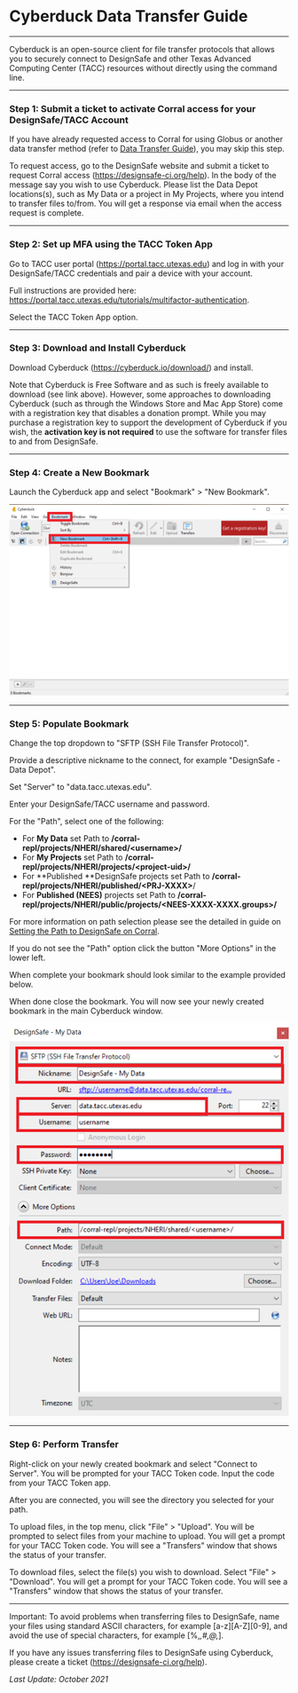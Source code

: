 # Cyberduck Data Transfer Guide

---
Cyberduck is an open-source client for file transfer protocols that allows you to securely connect to DesignSafe and other Texas Advanced Computing Center (TACC) resources without directly using the command line.

---
### Step 1: Submit a ticket to activate Corral access for your DesignSafe/TACC Account

If you have already requested access to Corral for using Globus or another data transfer method (refer to <a href="/rw/user-guides/data-transfer-guide/">Data Transfer Guide</a>), you may skip this step.

To request access, go to the DesignSafe website and submit a ticket to request Corral access (<a href="https://designsafe-ci.org/help">https://designsafe-ci.org/help</a>). In the body of the message say you wish to use Cyberduck. Please list the Data Depot locations(s), such as My Data or a project in My Projects, where you intend to transfer files to/from. You will get a response via email when the access request is complete.

---
### Step 2: Set up MFA using the TACC Token App

Go to TACC user portal (<a href="https://portal.tacc.utexas.edu">https://portal.tacc.utexas.edu)</a> and log in with your DesignSafe/TACC credentials and pair a device with your account.

Full instructions are provided here: <a href="https://portal.tacc.utexas.edu/tutorials/multifactor-authentication">https://portal.tacc.utexas.edu/tutorials/multifactor-authentication</a>.

Select the TACC Token App option.

---
### Step 3: Download and Install Cyberduck

Download Cyberduck (<a href="https://cyberduck.io/download/">https://cyberduck.io/download/</a>) and install.

Note that Cyberduck is Free Software and as such is freely available to download (see link above). However, some approaches to downloading Cyberduck (such as through the Windows Store and Mac App Store) come with a registration key that disables a donation prompt. While you may purchase a registration key to support the development of Cyberduck if you wish, the **activation key is not required** to use the software for transfer files to and from DesignSafe.

---
### Step 4: Create a New Bookmark

Launch the Cyberduck app and select "Bookmark" &gt; "New Bookmark".

![Figure 1. Bookmark](./imgs/cyberduck-1.png)

---
### Step 5: Populate Bookmark

Change the top dropdown to "SFTP (SSH File Transfer Protocol)".

Provide a descriptive nickname to the connect, for example "DesignSafe - Data Depot".

Set "Server" to "data.tacc.utexas.edu".

Enter your DesignSafe/TACC username and password.

For the "Path", select one of the following:

* For **My Data** set Path to **/corral-repl/projects/NHERI/shared/&lt;username&gt;/**
* For **My Projects** set Path to **/corral-repl/projects/NHERI/projects/&lt;project-uid&gt;/**
* For **Published **DesignSafe projects set Path to **/corral-repl/projects/NHERI/published/&lt;PRJ-XXXX&gt;**/
* For **Published (NEES)** projects set Path to **/corral-repl/projects/NHERI/public/projects/&lt;NEES-XXXX-XXXX.groups&gt;/**

For more information on path selection please see the detailed in guide on <a href="/rw/user-guides/data-transfer-guide/setting-the-path-to-designsafe-on-corral/">Setting the Path to DesignSafe on Corral</a>.

If you do not see the "Path" option click the button "More Options" in the lower left.

When complete your bookmark should look similar to the example provided below.

When done close the bookmark. You will now see your newly created bookmark in the main Cyberduck window.

![Figure 2. Bookmark Filled](imgs/cyberduck-2.png)

---
### Step 6: Perform Transfer

Right-click on your newly created bookmark and select "Connect to Server". You will be prompted for your TACC Token code.  Input the code from your TACC Token app.

After you are connected, you will see the directory you selected for your path.

To upload files, in the top menu, click "File" &gt; "Upload". You will be prompted to select files from your machine to upload.  You will get a prompt for your TACC Token code. You will see a "Transfers" window that shows the status of your transfer.

To download files, select the file(s) you wish to download. Select "File" &gt; "Download". You will get a prompt for your TACC Token code. You will see a "Transfers" window that shows the status of your transfer.

---
Important: To avoid problems when transferring files to DesignSafe, name your files using standard ASCII characters, for example [a-z][A-Z][0-9], and avoid the use of special characters, for example [%,*,#,@,*].

If you have any issues transferring files to DesignSafe using Cyberduck, please create a ticket (<a href="https://designsafe-ci.org/help">https://designsafe-ci.org/help</a>).

*Last Update: October 2021*

